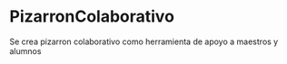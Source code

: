 # PizarronColaborativo
Se crea pizarron colaborativo como herramienta de apoyo a maestros y alumnos
